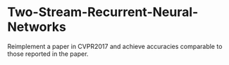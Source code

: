 # Two-Stream-Recurrent-Neural-Networks
Reimplement a paper in CVPR2017 and achieve accuracies comparable to those reported in the paper. 
